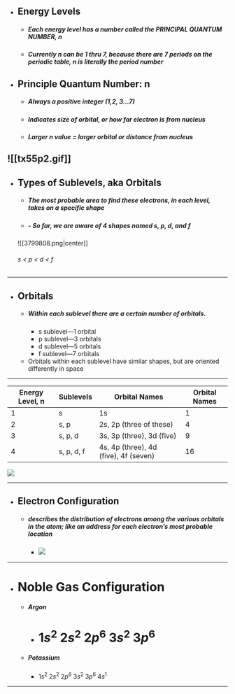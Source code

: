 - ## **Energy Levels**
	- ##### Each energy level has a number called the PRINCIPAL QUANTUM NUMBER, n
	- ##### Currently n can be 1 thru 7, because there are 7 periods on the periodic table, n is literally the period number

- ## **Principle Quantum Number: n**
	- ##### Always a positive integer (1,2, 3…7)
	- ##### Indicates size of orbital, or how far electron is from nucleus
	- ##### Larger n value = larger orbital or distance from nucleus
![[tx55p2.gif]]
----
- ## **Types of Sublevels, aka Orbitals**
	- ##### The most probable area to find these electrons, in each level, takes on a specific shape
	- ##### - So far, we are aware of 4 shapes named s, p, d, and f
	![[3799808.png|center]]
	###### s < p < d < f

-----

- ## **Orbitals**
	- ##### Within each sublevel there are a certain number of orbitals.
		 - s sublevel—1 orbital
		 - p sublevel—3 orbitals
		 - d sublevel—5 orbitals
		 - f sublevel—7 orbitals
	- Orbitals within each sublevel have similar shapes, but are oriented differently in space

----

| Energy Level, n | Sublevels  | Orbital Names                         | Orbital Names |
| --------------- | ---------- | ------------------------------------- | ------------- |
| 1               | s          | 1s                                    | 1             |
| 2               | s, p       | 2s, 2p (three of these)               | 4             |
| 3               | s, p, d    | 3s, 3p (three), 3d (five)             | 9             |
| 4               | s, p, d, f | 4s, 4p (three), 4d (five), 4f (seven) | 16            |
![](https://lh7-rt.googleusercontent.com/slidesz/AGV_vUdRh2XcJES7lw2MsfK2qQFv10wk45NaLHLpth5sepc1trfVYso0xvk-Jy3zBL7UG0lp9WdKCg04MFeR9LLjqXOuTP_zDjef2M2Qau2grFIqdZLs8zWBksoYT2M0bHogOzulTd3Wxp8s_SCu3izxZPZHW7FkIT8=s2048?key=Yhzq53WmW2dBIO8Sd5BZwg)

-----
- ## **Electron Configuration**
	- ##### describes the distribution of electrons among the various orbitals in the atom; like an address for each electron’s most probable location
		- ![](https://lh7-rt.googleusercontent.com/slidesz/AGV_vUchtOdhZT085KlM8TMuuNzv0Viye58uFhCrosQgZ-LgVRnS3zBDe0QMfh4KJgqeI0oLIFeJ6wRpkbtuBLeSBxziQTTwrxB5Qh0aPqiz00G-CD4u2iXLTv34k2lb1l5njoEN1YcFxo5N-pIpyI9qiliwIruetdW3=s2048?key=Yhzq53WmW2dBIO8Sd5BZwg)
	

-----

- # **Noble Gas Configuration**
	- ##### Argon
		- # $1s^2$ $2s^2$ $2p^6$ $3s^2$ $3p^6$ 
	- ##### Potassium
		- $1s^2$ $2s^2$ $2p^6$ $3s^2$ $3p^6$ $4s^1$
-----
